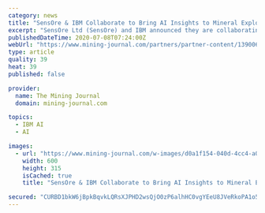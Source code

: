 ```yaml
---
category: news
title: "SensOre & IBM Collaborate to Bring AI Insights to Mineral Exploration"
excerpt: "SensOre Ltd (SensOre) and IBM announced they are collaborating to bring the power of Artificial Intelligence (AI) to the entire spectrum of mineral exploration activities. \"Together IBM and SensOre can provide an interface that works for both resource and exploration geologists making use of data that in many cases is underutilised."
publishedDateTime: 2020-07-08T07:24:00Z
webUrl: "https://www.mining-journal.com/partners/partner-content/1390060/sensore-ibm-collaborate-to-bring-ai-insights-to-mineral-exploration"
type: article
quality: 39
heat: 39
published: false

provider:
  name: The Mining Journal
  domain: mining-journal.com

topics:
  - IBM AI
  - AI

images:
  - url: "https://www.mining-journal.com/w-images/d0a1f154-040d-4cc4-a02e-2e00b8f0eb70/2/miningnewsimage1-600x315.jpg"
    width: 600
    height: 315
    isCached: true
    title: "SensOre & IBM Collaborate to Bring AI Insights to Mineral Exploration"

secured: "CURBD1bkW6jBpkBqvkLQRsXJPHD2wsQjO0zP6alhHC0vgYEeU8JVeRkoPA1o5TcQ2TdMprccFGCQTz3O+kZD4JRGAbysD0ExRuToxzhEzX8X/k9G8H+AXFfJ1t36nIjdd0MuJlon1zo+tASrq/f7sfy1ac85LjzHOrGn0ck6jaDtO0F6tcJg2st4oqNHdzhc0UcBuzLeiGsN6ScxpYvk50gDf9bl0aeAff4YWqzgliqtF28CXN2/H0+cN3SiYXnTPWS1C3cEFJtQ/XSlrUT7M8G0v9cmXC4NT/Bz5yfmIg1gf9pzX21MgGH16KDspvYGjWHSEGT0PxrrV/Ohfczpdg==;QY/AhzyyxLHQq+2seFQ2Lw=="
---
```


